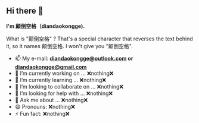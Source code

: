 ## Hi there 👋

**I'm 颠倒空格（diandaokongge).**

What is "颠倒空格" ? That's a special character that reverses the text behind it, so it names 颠倒空格. I won't give you "颠倒空格".   
* 📫 My e-mail: **diandaokongge@outlook.com or diandaokongge@gmail.com**
* 🔭 I’m currently working on ... ❌nothing❌
* 🌱 I’m currently learning ... ❌nothing❌
* 👯 I’m looking to collaborate on ... ❌nothing❌
* 🤔 I’m looking for help with ... ❌nothing❌
* 💬 Ask me about ... ❌nothing❌
* 😄 Pronouns: ❌nothing❌
* ⚡ Fun fact: ❌nothing❌



<!--
**diandaokongge/diandaokongge** is a ✨ _special_ ✨ repository because its `README.md` (this file) appears on your GitHub profile.

Here are some ideas to get you started:

- 🔭 I’m currently working on ...
- 🌱 I’m currently learning ...
- 👯 I’m looking to collaborate on ...
- 🤔 I’m looking for help with ...
- 💬 Ask me about ...
- 📫 How to reach me: ...
- 😄 Pronouns: ...
- ⚡ Fun fact: ...
-->
